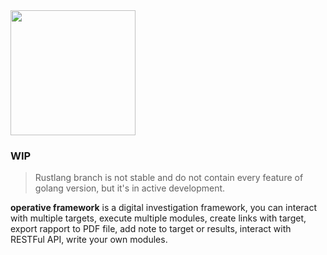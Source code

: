 <img src="https://i.ibb.co/ZBf2T77/PNG.png" width="200">

### WIP
> Rustlang branch is not stable and do not contain every feature of golang version, but it's in active development.

**operative framework** is a digital investigation framework, you can interact with multiple targets, execute multiple modules, create links with target, export rapport to PDF file, add note to target or results, interact with RESTFul API, write your own modules.
